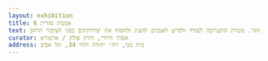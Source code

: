 ```yaml
---
layout: exhibition
title: אמנות סודית 6
text: בתערוכה 'אמנית סודית' הוצגו יצירות של אמנים צעירים ובוגרים לצד יצירות של אמנים ותיקים ומוכרים. כל היצירות חתומות בצידן האחורי והמוסתר. מטרת התערוכה לעודד ולסייע לאמנים להציג ולחסוף את יצירותיהם בפני הציבור הרחב.
curator: אסתי דרורי, דורון פולק / ארטורא
address: בית מני, רח' יהודה הלוי 34, תל אביב
---
```

